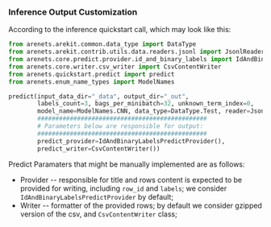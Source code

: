 ### Inference Output Customization

According to the inference quickstart call, which may look like this:

```python
from arenets.arekit.common.data_type import DataType
from arenets.arekit.contrib.utils.data.readers.jsonl import JsonlReader
from arenets.core.predict.provider.id_and_binary_labels import IdAndBinaryLabelsPredictProvider
from arenets.core.writer.csv_writer import CsvContentWriter
from arenets.quickstart.predict import predict
from arenets.enum_name_types import ModelNames

predict(input_data_dir="_data", output_dir="_out",
        labels_count=3, bags_per_minibatch=32, unknown_term_index=0,
        model_name=ModelNames.CNN, data_type=DataType.Test, reader=JsonlReader(),
        ###############################################
        # Parameters below are responsible for output:
        ###############################################
        predict_provider=IdAndBinaryLabelsPredictProvider(),
        predict_writer=CsvContentWriter())
```
Predict Paramaters that might be manually implemented are as follows:
* Provider -- responsible for title and rows content is expected to be provided for writing, including
`row_id` and `labels`; we consider `IdAndBinaryLabelsPredictProvider` by default;
* Writer -- formatter of the provided rows; 
  by default we consider gzipped version of the csv, and `CsvContentWriter` class;
  